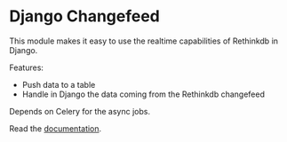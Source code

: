 Django Changefeed
=================

This module makes it easy to use the realtime capabilities of Rethinkdb in Django.

Features:

- Push data to a table
- Handle in Django the data coming from the Rethinkdb changefeed

Depends on Celery for the async jobs.

Read the [documentation](http://django-changefeed.readthedocs.io/en/latest/).